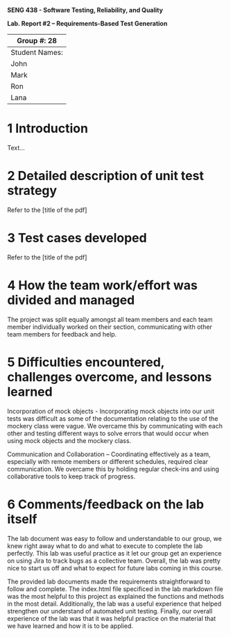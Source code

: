 **SENG 438 - Software Testing, Reliability, and Quality**

**Lab. Report \#2 – Requirements-Based Test Generation**

| Group \#:  28        |
| ----------------- |
| Student Names:      |
| John            |   
| Mark            |   
| Ron             |   
| Lana            |       

# 1 Introduction

Text…

# 2 Detailed description of unit test strategy
Refer to the [title of the pdf]

# 3 Test cases developed

Refer to the [title of the pdf]

# 4 How the team work/effort was divided and managed

The project was split equally amongst all team members and each team member individually worked on their section, communicating with other team members for feedback and help.  

# 5 Difficulties encountered, challenges overcome, and lessons learned

Incorporation of mock objects - Incorporating mock objects into our unit tests was difficult as some of the documentation relating to the use of the mockery class were vague. We overcame this by communicating with each other and testing different ways to solve errors that would occur when using mock objects and the mockery class.

Communication and Collaboration – Coordinating effectively as a team, especially with remote members or different schedules, required clear communication. We overcame this by holding regular check-ins and using collaborative tools to keep track of progress.

# 6 Comments/feedback on the lab itself

The lab document was easy to follow and understandable to our group, we knew right away what to do and what to execute to complete the lab perfectly. This lab was useful practice as it let our group get an experience on using Jira to track bugs as a collective team. Overall, the lab was pretty nice to start us off and what to expect for future labs coming in this course.

The provided lab documents made the requirements straightforward to follow and complete. The index.html file specificed in the lab markdown file was the most helpful to this project as explained the functions and methods in the most detail. Additionally, the lab was a useful experience that helped strengthen our understand of automated unit testing. Finally, our overall experience of the lab was that it was helpful practice on the material that we have learned and how it is to be applied. 
